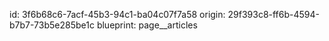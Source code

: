 id: 3f6b68c6-7acf-45b3-94c1-ba04c07f7a58
origin: 29f393c8-ff6b-4594-b7b7-73b5e285be1c
blueprint: page__articles
